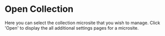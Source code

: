 # Open Collection

Here you can select the collection microsite that you wish to manage. Click
'Open' to display the all additional settings pages for a microsite.
